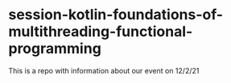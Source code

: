 # session-kotlin-foundations-of-multithreading-functional-programming
This is a repo with information about our event on 12/2/21
